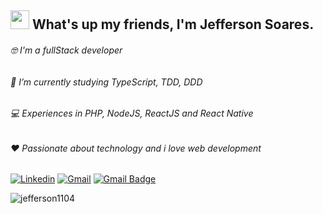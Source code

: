 ## <img src="https://media.giphy.com/media/hvRJCLFzcasrR4ia7z/giphy.gif" width="30px"> What's up my friends, I'm Jefferson Soares.

###### :nerd_face: I'm a fullStack developer
###### :rocket: I’m currently studying TypeScript, TDD, DDD
###### :computer: Experiences in PHP, NodeJS, ReactJS and React Native
###### :heart: Passionate about technology and i love web development

[![Linkedin](https://img.shields.io/badge/LinkedIn-0077B5?style=for-the-badge&logo=linkedin&logoColor=white)](https://www.linkedin.com/in/jeffersonsjunior/) [![Gmail](https://img.shields.io/badge/Gmail-D14836?style=for-the-badge&logo=gmail&logoColor=white)](mailto:jefferson1104junior@gmail.com) [![Gmail Badge](https://img.shields.io/badge/Discord-7289DA?style=for-the-badge&logo=discord&logoColor=white)](https://discord.gg/gHbJysxg) 

<p> <img src="https://github-readme-stats.vercel.app/api?username=jefferson1104&show_icons=true" alt="jefferson1104" /> </p>
